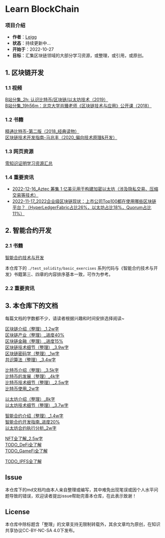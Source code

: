 # Learn BlockChain

### 项目介绍
- **作者**：[Leigg](https://github.com/chaseSpace)
- **状态**：持续更新中...
- **开始于**：2022-10-27
- **目标**：汇集区块链领域的大部分学习资源，或整理，或引用，或原创。

## 1. 区块链开发

### 1.1 视频  
[B站分集_2h: 认识比特币/区块链/以太坊技术（2019）](https://www.bilibili.com/video/BV1gt411T7Tq)  
[B站分集_19h56m：北京大学肖臻老师《区块链技术与应用》公开课（2018）](https://www.bilibili.com/video/BV1Vt411X7JF)

### 1.2 书籍  
[精通比特币-第二版（2018_经典读物）](https://book.douban.com/subject/30280401/)  
[区块链技术开发指南-马兆丰（2020_偏向技术原理&开发）](https://baike.baidu.com/item/区块链技术开发指南/56688853?fr=aladdin)

### 1.3 网页资源  
[零知识证明学习资源汇总](https://learnblockchain.cn/2019/11/08/zkp-info)

### 1.4 重要资讯  
- [2022-12-16_Aztec 筹集 1 亿美元用于构建加密以太坊（涉及隐私交易、压缩交易等技术）](https://news.marsbit.cc/20221216092927524453.html)
- [2022-11-17_2022企业级区块链现状：上市公司Top100都在使用哪些区块链平台？（HyperLedgerFabric占比26%，以太坊占比18%，Quorum占比11%）](https://www.8btc.com/article/6788632)

## 2. 智能合约开发
### 2.1 书籍  
[智能合约技术与开发](https://item.jd.com/10057770151476.html)

本仓库下的 `./test_solidity/basic_exercises` 系列代码与《智能合约技术与开发》书籍第三、四章的内容排序基本一致，可作为参考。

### 2.2 重要资讯  

## 3. 本仓库下的文档

每篇文档的字数都不少，请读者根据兴趣和时间安排选择阅读~

[区块链介绍（整理）_1.2w字](./blockchain_introduce.md)  
[区块链产业（整理）_进度40%](./blockchain_industries.md)  
[区块链金融（整理）_进度15%](./blockchain_finance.md)  
[区块链技术细节（整理）_3.9w字](./blockchain_tech_detail.md)  
[区块链密码学（整理）_1w字](./cryptograph.md)  
[共识算法（整理）_3.4w字](./consensus.md)

[比特币介绍（整理）_3.5k字](./bitcoin_intro.md)  
[比特币的发展（整理）_4k字](./bitcoin_development.md)  
[比特币技术细节（整理）_2.5w字](./bitcoin_tech_detail.md)  
[比特币使用_2w字](./bitcoin_usage.md)  

[以太坊介绍（整理）_8k字](./ethereum_intro.md)  
[以太坊技术细节（整理）_3.7w字](./ethereum_tech_detail.md)

[智能合约介绍（整理）_1.4w字](./smart_contract.md)  
[智能合约开发指南_进度20%](./smart_contract_dev_guide.md)  
[以太坊合约执行分析_2w字](./ethereum_execute_contract.md)  


[NFT全了解_2.5w字](./nft_overview.md)  
[TODO_DeFi全了解](./defi_overview.md)  
[TODO_GameFi全了解](./gamefi_overview.md)

[TODO_IPFS全了解](./ipfs_filecoin_overview.md)

## Issue
本仓库下的md文档均由本人亲自整理或编写，其中难免出现笔误或因个人水平问题导致的错误，欢迎读者提出issue帮助完善本仓库，在此表示致谢！

## License
本仓库中除标题含「整理」的文章支持无限制转载外，其余文章均为原创，在知识共享协议CC-BY-NC-SA 4.0下发布。